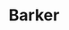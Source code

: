 ---
title: Barker
phone: (408) 941-1850
website: http://www.abodeservices.org/
management: Abode Services
location: "San Jose"
tags: []
---